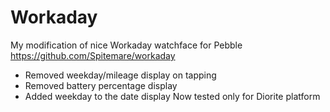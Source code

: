 # Workaday
My modification of nice Workaday watchface  for Pebble https://github.com/Spitemare/workaday

* Removed weekday/mileage display on tapping
* Removed battery percentage display
* Added weekday to the date display
Now tested only for Diorite platform
